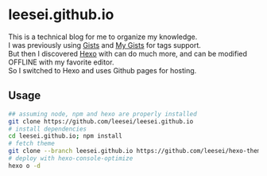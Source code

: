 # leesei.github.io

This is a technical blog for me to organize my knowledge.  
I was previously using [Gists](https://gist.github.com/) and [My Gists](https://www.mygists.info/) for tags support.  
But then I discovered [Hexo](http://hexo.io/) with can do much more, and can be modified OFFLINE with my favorite editor.  
So I switched to Hexo and uses Github pages for hosting.

## Usage

```sh
## assuming node, npm and hexo are properly installed
git clone https://github.com/leesei/leesei.github.io
# install dependencies
cd leesei.github.io; npm install
# fetch theme
git clone --branch leesei.github.io https://github.com/leesei/hexo-theme-freemind.git themes/freemind
# deploy with hexo-console-optimize
hexo o -d
```
